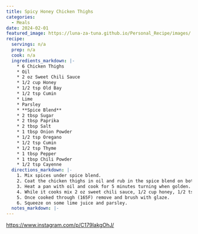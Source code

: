 ```yaml
---
title: Spicy Honey Chicken Thighs
categories: 
  - Meals
date: 2024-02-01
featured_image: https://luna-za-tuna.github.io/Personal_Recipe/images/
recipe:
  servings: n/a
  prep: n/a
  cook: n/a
  ingredients_markdown: |-
    * 6 Chicken Thighs
    * Oil
    * 2 oz Sweet Chili Sauce
    * 1/2 cup Honey
    * 1/2 tsp Old Bay
    * 1/2 tsp Cumin
    * Lime
    * Parsley
    * **Spice Blend**
    * 2 tbsp Sugar
    * 2 tbsp Paprika
    * 2 tbsp Salt
    * 1 tbsp Onion Powder
    * 1/2 tsp Oregano
    * 1/2 tsp Cumin
    * 1/2 tsp Thyme
    * 1 tbsp Pepper
    * 1 tbsp Chili Powder
    * 1/2 tsp Cayenne
  directions_markdown: |-
    1. Mix spices under spice blend.
    2. Coat the chicken thighs in oil and rub in the spice blend on both sides. 
    3. Heat a pan with oil and cook for 5 minutes turning when golden. 
    4. While it cooks mix 2 oz sweet chili sauce, 1/2 cup honey, 1/2 tsp old bay, and 1/2 tsp cumin.
    5. Once cooked through (165F) remove and brush with glaze. 
    6. Squeeze on some lime juice and parsley.
  notes_markdown: |-
---
```

<https://www.instagram.com/p/C179lakgOhJ/>